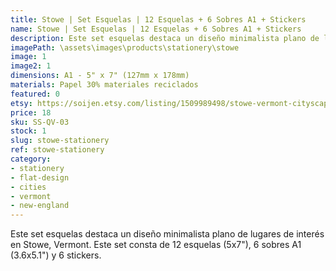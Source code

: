 ```yaml
---
title: Stowe | Set Esquelas | 12 Esquelas + 6 Sobres A1 + Stickers
name: Stowe | Set Esquelas | 12 Esquelas + 6 Sobres A1 + Stickers
description: Este set esquelas destaca un diseño minimalista plano de lugares de interés en Stowe, Vermont. Este set consta de 12 esquelas (5x7"), 6 sobres A1 (3.6x5.1") y 6 stickers.
imagePath: \assets\images\products\stationery\stowe
image: 1
image2: 1
dimensions: A1 - 5" x 7" (127mm x 178mm)
materials: Papel 30% materiales reciclados
featured: 0
etsy: https://soijen.etsy.com/listing/1509989498/stowe-vermont-cityscape-stationery-set?utm_source=Copy&utm_medium=ListingManager&utm_campaign=Share&utm_term=so.lmsm&share_time=1695261612138
price: 18
sku: SS-QV-03
stock: 1
slug: stowe-stationery
ref: stowe-stationery
category:
- stationery
- flat-design
- cities
- vermont
- new-england
---
```

Este set esquelas destaca un diseño minimalista plano de lugares de interés en Stowe, Vermont. Este set consta de 12 esquelas (5x7"), 6 sobres A1 (3.6x5.1") y 6 stickers.
